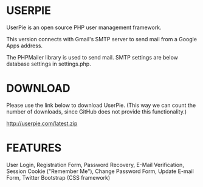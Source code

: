 USERPIE
============

UserPie is an open source PHP user management framework.

This version connects with Gmail's SMTP server to send mail from a Google Apps address.

The PHPMailer library is used to send mail. SMTP settings are below database settings in settings.php.

DOWNLOAD
============

Please use the link below to download UserPie. (This way we can count the number of downloads, since GitHub does not provide this functionality.)

http://userpie.com/latest.zip


FEATURES
============

User Login, Registration Form, Password Recovery, E-Mail Verification, Session Cookie ("Remember Me"), Change Password Form, Update E-mail Form, Twitter Bootstrap (CSS framework)
